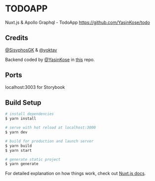 # TODOAPP
Nuxt.js & Apollo Graphql - TodoApp https://github.com/YasinKose/todo
## Credits
[@SisyphosGK](https://github.com/SisyphosGK/) &
[@yoktav](https://github.com/yoktav/)

Backend coded by [@YasinKose](https://github.com/YasinKose/) in [this](https://github.com/YasinKose/todo) repo.

## Ports
localhost:3003 for Storybook

## Build Setup

```bash
# install dependencies
$ yarn install

# serve with hot reload at localhost:3000
$ yarn dev

# build for production and launch server
$ yarn build
$ yarn start

# generate static project
$ yarn generate
```

For detailed explanation on how things work, check out [Nuxt.js docs](https://nuxtjs.org).
